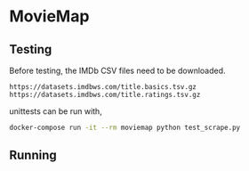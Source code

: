 # MovieMap

## Testing
Before testing, the IMDb CSV files need to be downloaded.

```
https://datasets.imdbws.com/title.basics.tsv.gz
https://datasets.imdbws.com/title.ratings.tsv.gz
```

unittests can be run with,
```bash
docker-compose run -it --rm moviemap python test_scrape.py
```

## Running